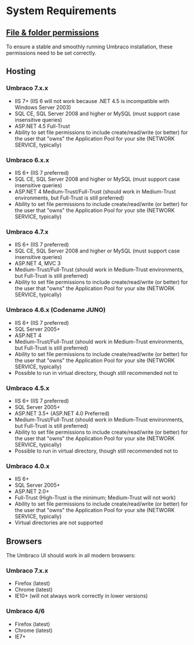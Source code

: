 # System Requirements

## [File & folder permissions](permissions.md)

To ensure a stable and smoothly running Umbraco installation, these permissions need to be set correctly.

## Hosting

### Umbraco 7.x.x

* IIS 7+ (IIS 6 will not work because .NET 4.5 is incompatible with Windows Server 2003)
* SQL CE, SQL Server 2008 and higher or MySQL (must support case insensitive queries)
* ASP.NET 4.5 Full-Trust
* Ability to set file permissions to include create/read/write (or better) for the user that "owns" the Application Pool for your site (NETWORK SERVICE, typically)

### Umbraco 6.x.x

* IIS 6+ (IIS 7 preferred)
* SQL CE, SQL Server 2008 and higher or MySQL (must support case insensitive queries)
* ASP.NET 4
Medium-Trust/Full-Trust (should work in Medium-Trust environments, but Full-Trust is still preferred)
* Ability to set file permissions to include create/read/write (or better) for the user that "owns" the Application Pool for your site (NETWORK SERVICE, typically)

### Umbraco 4.7.x

* IIS 6+ (IIS 7 preferred)
* SQL CE, SQL Server 2008 and higher or MySQL (must support case insensitive queries)
* ASP.NET 4, MVC 3
* Medium-Trust/Full-Trust (should work in Medium-Trust environments, but Full-Trust is still preferred)
* Ability to set file permissions to include create/read/write (or better) for the user that "owns" the Application Pool for your site (NETWORK SERVICE, typically)

### Umbraco 4.6.x (Codename JUNO)

* IIS 6+ (IIS 7 preferred)
* SQL Server 2005+
* ASP.NET 4
* Medium-Trust/Full-Trust (should work in Medium-Trust environments, but Full-Trust is still preferred)
* Ability to set file permissions to include create/read/write (or better) for the user that "owns" the Application Pool for your site (NETWORK SERVICE, typically)
* Possible to run in virtual directory, though still recommended not to

### Umbraco 4.5.x

* IIS 6+ (IIS 7 preferred)
* SQL Server 2005+
* ASP.NET 3.5+ (ASP.NET 4.0 Preferred)
* Medium-Trust/Full-Trust (should work in Medium-Trust environments, but Full-Trust is still preferred)
* Ability to set file permissions to include create/read/write (or better) for the user that "owns" the Application Pool for your site (NETWORK SERVICE, typically)
* Possible to run in virtual directory, though still recommended not to

### Umbraco 4.0.x

* IIS 6+
* SQL Server 2005+
* ASP.NET 2.0+
* Full-Trust (High-Trust is the minimum; Medium-Trust will not work)
* Ability to set file permissions to include create/read/write (or better) for the user that "owns" the Application Pool for your site (NETWORK SERVICE, typically)
* Virtual directories are not supported

## Browsers

The Umbraco UI should work in all modern browsers:

### Umbraco 7.x.x

* Firefox (latest)
* Chrome (latest)
* IE10+ (will not always work correctly in lower versions)

### Umbraco 4/6

* Firefox (latest)
* Chrome (latest)
* IE7+

